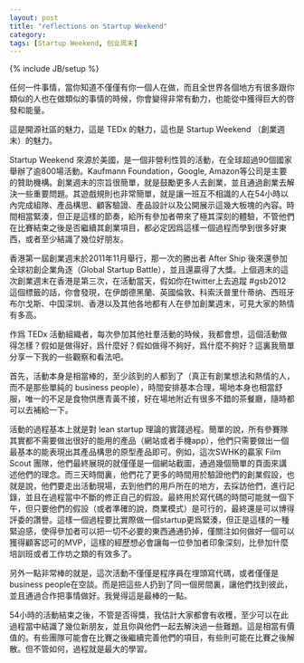 ```yaml
---
layout: post
title: "reflections on Startup Weekend"
category: 
tags: [Startup Weekend, 创业周末]
---
```

{% include JB/setup %}

任何一件事情，當你知道不僅僅有你一個人在做，而且全世界各個地方有很多跟你類似的人也在做類似的事情的時候，你會變得非常有動力，也能從中獲得巨大的啓發和能量。

這是開源社區的魅力，這是 TEDx 的魅力，這也是 Startup Weekend
（創業週末）的魅力。

Startup Weekend
來源於美國，是一個非營利性質的活動，在全球超過90個國家舉辦了逾800場活動。Kaufmann
Foundation，Google,
Amazon等公司是主要的贊助機構。創業週末的宗旨很簡單，就是鼓勵更多人去創業，並且通過創業去解決一些重要問題。其遊戲規則也非常簡單，就是讓一班互不相識的人在54小時以內完成組隊、產品構思、顧客驗證、產品設計以及公開展示這幾大板塊的內容。時間相當緊湊，但正是這樣的節奏，給所有參加者帶來了極其深刻的體驗，不管他們在比賽結束之後是否繼續其創業項目，都必定因爲這樣一個過程而學到很多好東西，或者至少結識了幾位好朋友。

香港第一屆創業週末於2011年11月舉行，那一次的勝出者 After Ship 後來還參加全球初創企業角逐（Global
Startup
Battle），並且還贏得了大獎。上個週末的這次創業週末在香港是第三次，在活動當天，假如你在twitter上去追蹤
#gsb2012
這個標籤的話，你會發現，在伊朗德黑蘭、英國倫敦、科索沃普里什蒂纳、西班牙布尔戈斯、中国深圳、香港以及其他各地都有人在參加創業週末，可見大家的熱情有多高。

作爲 TEDx
活動組織者，每次參加其他社羣活動的時候，我都會想，這個活動做得怎樣？假如是做得好，爲什麼好？假如做得不夠好，爲什麼不夠好？這裏我簡單分享一下我的一些觀察和看法吧。


首先，活動本身是相當棒的，至少該到的人都到了（真正有創業想法和熱情的人，而不是那些單純的
business
people），時間安排基本合理，場地本身也相當舒服，唯一的不足是食物供應青黃不接，好在場地附近有很多不錯的茶餐廳，隨時都可以去補給一下。

活動的過程基本上就是對 lean startup
理論的實踐過程。簡單的說，所有參賽隊其實都不需要做出很好的能用的產品（網站或者手機app），他們只需要做出一個最基本的能表現出其產品構思的原型產品即可。例如，這次SWHK的贏家
Film Scout
團隊，他們最終展現的就僅僅是一個網站截圖，通過幾個簡單的頁面來講述他們的理念。而三天時間裏，他們花了更多的時間用於驗證他們的創業假設，也就是說，他們要走出活動現場，去到他們的用戶所在的地方，去採訪他們，進行記錄，並且在過程當中不斷的修正自己的假設。最終用於寫代碼的時間可能就一個下午，但只要他們的假設（或者準確的說，商業模式）是可行的，最終還是可以博得評委的讚譽。這樣一個過程要比實際做一個startup更爲緊湊，但正是這樣的一種緊迫感，使得參加者可以把一切不必要的東西通通扔掉，僅關注如何做好一個可以獲得顧客認可的MVP，這樣的經歷想必會讓每一位參加者印象深刻，比參加什麼培訓班或者工作坊之類的有效多了。

另外一點非常棒的就是，這次活動不僅僅是程序員在埋頭寫代碼，或者僅僅是business
people在空談。而是把這些人扔到了同一個房間裏，讓他們找到彼此，並且通過合作把事情做好。我覺得這是最棒的一點。


54小時的活動結束之後，不管是否得獎，我估計大家都會有收穫，至少可以在此過程當中結識了幾位新朋友，並且你與他們一起去解決過一些難題。這是相當有價值的。有些團隊可能會在比賽之後繼續完善他們的項目，有些則可能在比賽之後解散。但不管如何，過程就是最大的學習。
